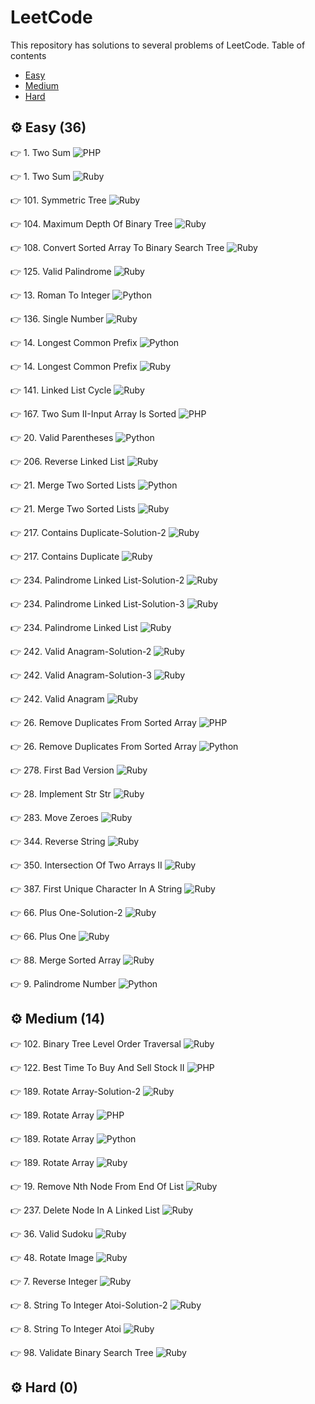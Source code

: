 # LeetCode
This repository has solutions to several problems of LeetCode.
Table of contents
- [Easy](#gear-easy-36)
- [Medium](#gear-medium-14)
- [Hard](#gear-hard-0)
## :gear: Easy (36)
:point_right: 1. Two Sum ![PHP](https://img.shields.io/badge/-PHP-violet?logo=PHP&logoColor=white)

:point_right: 1. Two Sum ![Ruby](https://img.shields.io/badge/-Ruby-maroon?logo=Ruby&logoColor=white)

:point_right: 101. Symmetric Tree ![Ruby](https://img.shields.io/badge/-Ruby-maroon?logo=Ruby&logoColor=white)

:point_right: 104. Maximum Depth Of Binary Tree ![Ruby](https://img.shields.io/badge/-Ruby-maroon?logo=Ruby&logoColor=white)

:point_right: 108. Convert Sorted Array To Binary Search Tree ![Ruby](https://img.shields.io/badge/-Ruby-maroon?logo=Ruby&logoColor=white)

:point_right: 125. Valid Palindrome ![Ruby](https://img.shields.io/badge/-Ruby-maroon?logo=Ruby&logoColor=white)

:point_right: 13. Roman To Integer ![Python](https://img.shields.io/badge/-Python-blue?logo=Python&logoColor=white)

:point_right: 136. Single Number ![Ruby](https://img.shields.io/badge/-Ruby-maroon?logo=Ruby&logoColor=white)

:point_right: 14. Longest Common Prefix ![Python](https://img.shields.io/badge/-Python-blue?logo=Python&logoColor=white)

:point_right: 14. Longest Common Prefix ![Ruby](https://img.shields.io/badge/-Ruby-maroon?logo=Ruby&logoColor=white)

:point_right: 141. Linked List Cycle ![Ruby](https://img.shields.io/badge/-Ruby-maroon?logo=Ruby&logoColor=white)

:point_right: 167. Two Sum II-Input Array Is Sorted ![PHP](https://img.shields.io/badge/-PHP-violet?logo=PHP&logoColor=white)

:point_right: 20. Valid Parentheses ![Python](https://img.shields.io/badge/-Python-blue?logo=Python&logoColor=white)

:point_right: 206. Reverse Linked List ![Ruby](https://img.shields.io/badge/-Ruby-maroon?logo=Ruby&logoColor=white)

:point_right: 21. Merge Two Sorted Lists ![Python](https://img.shields.io/badge/-Python-blue?logo=Python&logoColor=white)

:point_right: 21. Merge Two Sorted Lists ![Ruby](https://img.shields.io/badge/-Ruby-maroon?logo=Ruby&logoColor=white)

:point_right: 217. Contains Duplicate-Solution-2 ![Ruby](https://img.shields.io/badge/-Ruby-maroon?logo=Ruby&logoColor=white)

:point_right: 217. Contains Duplicate ![Ruby](https://img.shields.io/badge/-Ruby-maroon?logo=Ruby&logoColor=white)

:point_right: 234. Palindrome Linked List-Solution-2 ![Ruby](https://img.shields.io/badge/-Ruby-maroon?logo=Ruby&logoColor=white)

:point_right: 234. Palindrome Linked List-Solution-3 ![Ruby](https://img.shields.io/badge/-Ruby-maroon?logo=Ruby&logoColor=white)

:point_right: 234. Palindrome Linked List ![Ruby](https://img.shields.io/badge/-Ruby-maroon?logo=Ruby&logoColor=white)

:point_right: 242. Valid Anagram-Solution-2 ![Ruby](https://img.shields.io/badge/-Ruby-maroon?logo=Ruby&logoColor=white)

:point_right: 242. Valid Anagram-Solution-3 ![Ruby](https://img.shields.io/badge/-Ruby-maroon?logo=Ruby&logoColor=white)

:point_right: 242. Valid Anagram ![Ruby](https://img.shields.io/badge/-Ruby-maroon?logo=Ruby&logoColor=white)

:point_right: 26. Remove Duplicates From Sorted Array ![PHP](https://img.shields.io/badge/-PHP-violet?logo=PHP&logoColor=white)

:point_right: 26. Remove Duplicates From Sorted Array ![Python](https://img.shields.io/badge/-Python-blue?logo=Python&logoColor=white)

:point_right: 278. First Bad Version ![Ruby](https://img.shields.io/badge/-Ruby-maroon?logo=Ruby&logoColor=white)

:point_right: 28. Implement Str Str ![Ruby](https://img.shields.io/badge/-Ruby-maroon?logo=Ruby&logoColor=white)

:point_right: 283. Move Zeroes ![Ruby](https://img.shields.io/badge/-Ruby-maroon?logo=Ruby&logoColor=white)

:point_right: 344. Reverse String ![Ruby](https://img.shields.io/badge/-Ruby-maroon?logo=Ruby&logoColor=white)

:point_right: 350. Intersection Of Two Arrays II ![Ruby](https://img.shields.io/badge/-Ruby-maroon?logo=Ruby&logoColor=white)

:point_right: 387. First Unique Character In A String ![Ruby](https://img.shields.io/badge/-Ruby-maroon?logo=Ruby&logoColor=white)

:point_right: 66. Plus One-Solution-2 ![Ruby](https://img.shields.io/badge/-Ruby-maroon?logo=Ruby&logoColor=white)

:point_right: 66. Plus One ![Ruby](https://img.shields.io/badge/-Ruby-maroon?logo=Ruby&logoColor=white)

:point_right: 88. Merge Sorted Array ![Ruby](https://img.shields.io/badge/-Ruby-maroon?logo=Ruby&logoColor=white)

:point_right: 9. Palindrome Number ![Python](https://img.shields.io/badge/-Python-blue?logo=Python&logoColor=white)

## :gear: Medium (14)
:point_right: 102. Binary Tree Level Order Traversal ![Ruby](https://img.shields.io/badge/-Ruby-maroon?logo=Ruby&logoColor=white)

:point_right: 122. Best Time To Buy And Sell Stock II ![PHP](https://img.shields.io/badge/-PHP-violet?logo=PHP&logoColor=white)

:point_right: 189. Rotate Array-Solution-2 ![Ruby](https://img.shields.io/badge/-Ruby-maroon?logo=Ruby&logoColor=white)

:point_right: 189. Rotate Array ![PHP](https://img.shields.io/badge/-PHP-violet?logo=PHP&logoColor=white)

:point_right: 189. Rotate Array ![Python](https://img.shields.io/badge/-Python-blue?logo=Python&logoColor=white)

:point_right: 189. Rotate Array ![Ruby](https://img.shields.io/badge/-Ruby-maroon?logo=Ruby&logoColor=white)

:point_right: 19. Remove Nth Node From End Of List ![Ruby](https://img.shields.io/badge/-Ruby-maroon?logo=Ruby&logoColor=white)

:point_right: 237. Delete Node In A Linked List ![Ruby](https://img.shields.io/badge/-Ruby-maroon?logo=Ruby&logoColor=white)

:point_right: 36. Valid Sudoku ![Ruby](https://img.shields.io/badge/-Ruby-maroon?logo=Ruby&logoColor=white)

:point_right: 48. Rotate Image ![Ruby](https://img.shields.io/badge/-Ruby-maroon?logo=Ruby&logoColor=white)

:point_right: 7. Reverse Integer ![Ruby](https://img.shields.io/badge/-Ruby-maroon?logo=Ruby&logoColor=white)

:point_right: 8. String To Integer Atoi-Solution-2 ![Ruby](https://img.shields.io/badge/-Ruby-maroon?logo=Ruby&logoColor=white)

:point_right: 8. String To Integer Atoi ![Ruby](https://img.shields.io/badge/-Ruby-maroon?logo=Ruby&logoColor=white)

:point_right: 98. Validate Binary Search Tree ![Ruby](https://img.shields.io/badge/-Ruby-maroon?logo=Ruby&logoColor=white)

## :gear: Hard (0)
